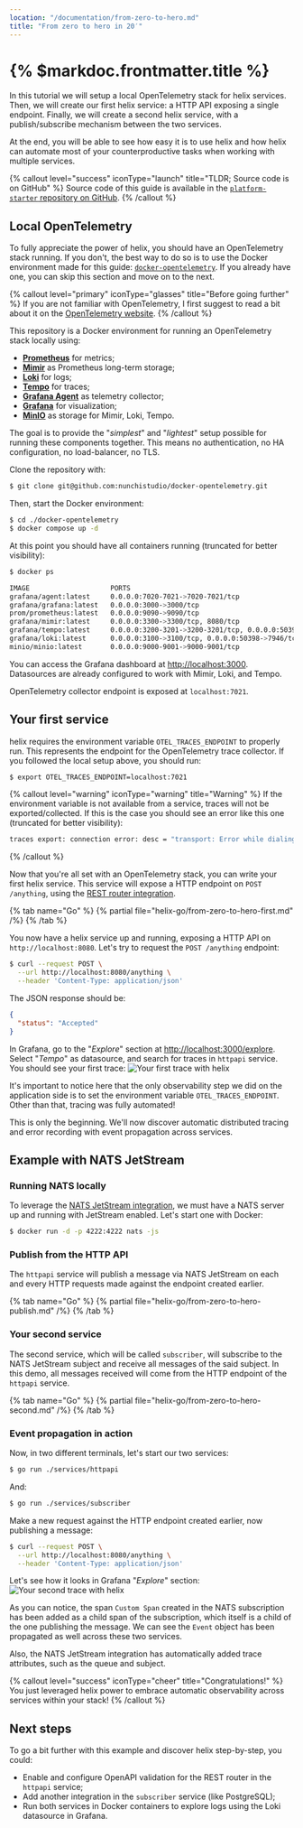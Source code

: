 ```yaml
---
location: "/documentation/from-zero-to-hero.md"
title: "From zero to hero in 20′"
---
```


# {% $markdoc.frontmatter.title %}

In this tutorial we will setup a local OpenTelemetry stack for helix services.
Then, we will create our first helix service: a HTTP API exposing a single endpoint.
Finally, we will create a second helix service, with a publish/subscribe mechanism
between the two services.

At the end, you will be able to see how easy it is to use helix and how helix
can automate most of your counterproductive tasks when working with multiple
services.

{% callout level="success" iconType="launch" title="TLDR; Source code is on GitHub" %}
  Source code of this guide is available in the [`platform-starter` repository
  on GitHub](https://github.com/nunchistudio/platform-starter).
{% /callout %}

## Local OpenTelemetry

To fully appreciate the power of helix, you should have an OpenTelemetry stack
running. If you don't, the best way to do so is to use the Docker environment made
for this guide: [`docker-opentelemetry`](https://github.com/nunchistudio/docker-opentelemetry).
If you already have one, you can skip this section and move on to the next.

{% callout level="primary" iconType="glasses" title="Before going further" %}
  If you are not familiar with OpenTelemetry, I first suggest to read a bit about
  it on the [OpenTelemetry website](https://opentelemetry.io/).
{% /callout %}

This repository is a Docker environment for running an OpenTelemetry stack locally
using:
- [**Prometheus**](https://prometheus.io/) for metrics;
- [**Mimir**](https://grafana.com/oss/mimir/) as Prometheus long-term storage;
- [**Loki**](https://grafana.com/oss/loki/) for logs;
- [**Tempo**](https://grafana.com/oss/tempo/) for traces;
- [**Grafana Agent**](https://grafana.com/oss/agent/) as telemetry collector;
- [**Grafana**](https://grafana.com/oss/grafana/) for visualization;
- [**MinIO**](https://min.io/) as storage for Mimir, Loki, Tempo.

The goal is to provide the "*simplest*" and "*lightest*" setup possible for running
these components together. This means no authentication, no HA configuration, no
load-balancer, no TLS.

Clone the repository with:
```sh
$ git clone git@github.com:nunchistudio/docker-opentelemetry.git
```

Then, start the Docker environment:
```sh
$ cd ./docker-opentelemetry
$ docker compose up -d
```

At this point you should have all containers running (truncated for better
visibility):
```sh
$ docker ps

IMAGE                    PORTS
grafana/agent:latest     0.0.0.0:7020-7021->7020-7021/tcp
grafana/grafana:latest   0.0.0.0:3000->3000/tcp
prom/prometheus:latest   0.0.0.0:9090->9090/tcp
grafana/mimir:latest     0.0.0.0:3300->3300/tcp, 8080/tcp
grafana/tempo:latest     0.0.0.0:3200-3201->3200-3201/tcp, 0.0.0.0:50397->7946/tcp
grafana/loki:latest      0.0.0.0:3100->3100/tcp, 0.0.0.0:50398->7946/tcp
minio/minio:latest       0.0.0.0:9000-9001->9000-9001/tcp
```

You can access the Grafana dashboard at <http://localhost:3000>. Datasources are
already configured to work with Mimir, Loki, and Tempo.

OpenTelemetry collector endpoint is exposed at `localhost:7021`.

## Your first service

helix requires the environment variable `OTEL_TRACES_ENDPOINT` to properly run.
This represents the endpoint for the OpenTelemetry trace collector. If you followed
the local setup above, you should run:
```sh
$ export OTEL_TRACES_ENDPOINT=localhost:7021
```

{% callout level="warning" iconType="warning" title="Warning" %}
  If the environment variable is not available from a service, traces will not be
  exported/collected. If this is the case you should see an error like this one
  (truncated for better visibility):
  ```sh
  traces export: connection error: desc = "transport: Error while dialing: dial tcp [::1]:7021"
  ```
{% /callout %}

Now that you're all set with an OpenTelemetry stack, you can write your first
helix service. This service will expose a HTTP endpoint on `POST /anything`,
using the [REST router integration](/helix/integration/rest).

{% tab name="Go" %}
  {% partial file="helix-go/from-zero-to-hero-first.md" /%} 
{% /tab %}

You now have a helix service up and running, exposing a HTTP API on
`http://localhost:8080`. Let's try to request the `POST /anything` endpoint:
```sh
$ curl --request POST \
  --url http://localhost:8080/anything \
  --header 'Content-Type: application/json'
```

The JSON response should be:
```json
{
  "status": "Accepted"
}
```

In Grafana, go to the "*Explore*" section at <http://localhost:3000/explore>.
Select "*Tempo*" as datasource, and search for traces in `httpapi` service. You
should see your first trace:
![Your first trace with helix](/helix/screenshots/trace-simple.png)

It's important to notice here that the only observability step we did on the
application side is to set the environment variable `OTEL_TRACES_ENDPOINT`.
Other than that, tracing was fully automated!

This is only the beginning. We'll now discover automatic distributed tracing and
error recording with event propagation across services.

## Example with NATS JetStream

### Running NATS locally

To leverage the [NATS JetStream integration](/helix/integration/nats), we must
have a NATS server up and running with JetStream enabled. Let's start one with
Docker:
```sh
$ docker run -d -p 4222:4222 nats -js
```

### Publish from the HTTP API

The `httpapi` service will publish a message via NATS JetStream on each and every
HTTP requests made against the endpoint created earlier.

{% tab name="Go" %}
  {% partial file="helix-go/from-zero-to-hero-publish.md" /%} 
{% /tab %}

### Your second service

The second service, which will be called `subscriber`, will subscribe to the
NATS JetStream subject and receive all messages of the said subject. In this
demo, all messages received will come from the HTTP endpoint of the `httpapi`
service.

{% tab name="Go" %}
  {% partial file="helix-go/from-zero-to-hero-second.md" /%} 
{% /tab %}

### Event propagation in action

Now, in two different terminals, let's start our two services:
```sh
$ go run ./services/httpapi
```

And:
```sh
$ go run ./services/subscriber
```

Make a new request against the HTTP endpoint created earlier, now publishing a
message:
```sh
$ curl --request POST \
  --url http://localhost:8080/anything \
  --header 'Content-Type: application/json'
```

Let's see how it looks in Grafana "*Explore*" section:
![Your second trace with helix](/helix/screenshots/trace-distributed.png)

As you can notice, the span `Custom Span` created in the NATS subscription has
been added as a child span of the subscription, which itself is a child of the
one publishing the message. We can see the `Event` object has been propagated as
well across these two services.

Also, the NATS JetStream integration has automatically added trace attributes,
such as the queue and subject.

{% callout level="success" iconType="cheer" title="Congratulations!" %}
  You just leveraged helix power to embrace automatic observability across
  services within your stack!
{% /callout %}

## Next steps

To go a bit further with this example and discover helix step-by-step, you could:
- Enable and configure OpenAPI validation for the REST router in the `httpapi`
  service;
- Add another integration in the `subscriber` service (like PostgreSQL);
- Run both services in Docker containers to explore logs using the Loki datasource
  in Grafana.
